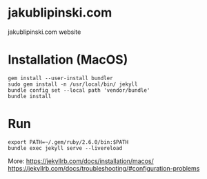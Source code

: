 # jakublipinski.com
jakublipinski.com website

# Installation (MacOS)

```
gem install --user-install bundler
sudo gem install -n /usr/local/bin/ jekyll
bundle config set --local path 'vendor/bundle'
bundle install
```

# Run
```
export PATH=~/.gem/ruby/2.6.0/bin:$PATH
bundle exec jekyll serve --livereload
```

More:
https://jekyllrb.com/docs/installation/macos/
https://jekyllrb.com/docs/troubleshooting/#configuration-problems